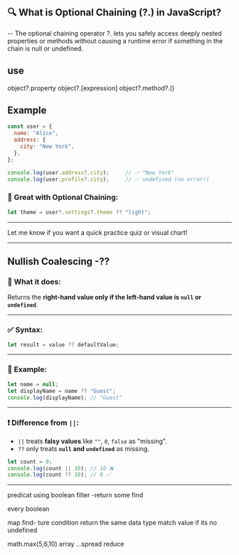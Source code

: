 ## 🔍 What is Optional Chaining (?.) in JavaScript?

-- The optional chaining operator ?. lets you safely access deeply nested properties or methods without causing a runtime error if something in the chain is null or undefined.
## use
object?.property
object?.[expression]
object?.method?.()

## Example
```js
const user = {
  name: "Alice",
  address: {
    city: "New York",
  },
};

console.log(user.address?.city);     // ✅ "New York"
console.log(user.profile?.city);     // ✅ undefined (no error!)
```

### 🔁 Great with Optional Chaining:

```js
let theme = user?.settings?.theme ?? "light";
```

---

Let me know if you want a quick practice quiz or visual chart!


---
##  Nullish Coalescing -??

### 🔹 What it does:

Returns the **right-hand value only if the left-hand value is `null` or `undefined`**.

---

### ✅ Syntax:

```js
let result = value ?? defaultValue;
```

---

### 📘 Example:

```js
let name = null;
let displayName = name ?? "Guest";
console.log(displayName); // "Guest"
```

---

### ❗ Difference from `||`:

* `||` treats **falsy values** like `""`, `0`, `false` as "missing".
* `??` only treats **`null` and `undefined`** as missing.

```js
let count = 0;
console.log(count || 10); // 10 ❌
console.log(count ?? 10); // 0 ✅
```

---

predicat using boolean
filter -return 
some
find

every boolean


map 
find- ture condition return the same data type match value if its no  undefined

math.max(5,6,10)
array ...spread
reduce